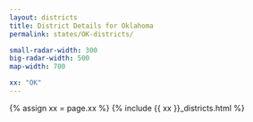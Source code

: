 ```yaml
---
layout: districts
title: District Details for Oklahoma
permalink: states/OK-districts/

small-radar-width: 300
big-radar-width: 500
map-width: 700

xx: "OK"
---
```


{% assign xx = page.xx %}
{% include {{ xx }}_districts.html %}